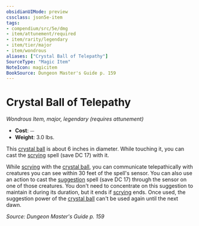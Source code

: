 ```yaml
---
obsidianUIMode: preview
cssclass: json5e-item
tags:
- compendium/src/5e/dmg
- item/attunement/required
- item/rarity/legendary
- item/tier/major
- item/wondrous
aliases: ["Crystal Ball of Telepathy"]
SourceType: "Magic Item"
NoteIcon: magicitem
BookSource: Dungeon Master's Guide p. 159
---
```

# Crystal Ball of Telepathy
*Wondrous Item, major, legendary (requires attunement)*  

- **Cost**: ⏤
- **Weight**: 3.0 lbs.

This [crystal ball](/2-Mechanics/CLI/items/crystal-ball.md) is about 6 inches in diameter. While touching it, you can cast the [scrying](/2-Mechanics/CLI/spells/scrying.md) spell (save DC 17) with it.

While [scrying](/2-Mechanics/CLI/spells/scrying.md) with the [crystal ball](/2-Mechanics/CLI/items/crystal-ball.md), you can communicate telepathically with creatures you can see within 30 feet of the spell's sensor. You can also use an action to cast the [suggestion](/2-Mechanics/CLI/spells/suggestion.md) spell (save DC 17) through the sensor on one of those creatures. You don't need to concentrate on this suggestion to maintain it during its duration, but it ends if [scrying](/2-Mechanics/CLI/spells/scrying.md) ends. Once used, the suggestion power of the [crystal ball](/2-Mechanics/CLI/items/crystal-ball.md) can't be used again until the next dawn.

*Source: Dungeon Master's Guide p. 159*